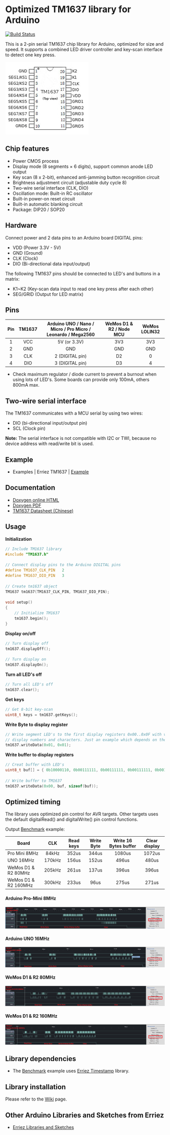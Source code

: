 # Optimized TM1637 library for Arduino
[![Build Status](https://travis-ci.org/Erriez/ErriezTM1637.svg?branch=master)](https://travis-ci.org/Erriez/ErriezTM1637)

This is a 2-pin serial TM1637 chip library for Arduino, optimized for size and speed. It supports a combined LED driver controller and key-scan interface to detect one key press.

![TM1637 chip](https://raw.githubusercontent.com/Erriez/ErriezTM1637/master/extras/TM1637_pins.jpg)


## Chip features

- Power CMOS process
- Display mode (8 segments × 6 digits), support common anode LED output
- Key scan (8 x 2-bit), enhanced anti-jamming button recognition circuit
- Brightness adjustment circuit (adjustable duty cycle 8)
- Two-wire serial interface (CLK, DIO)
- Oscillation mode: Built-in RC oscillator
- Built-in power-on reset circuit
- Built-in automatic blanking circuit
- Package: DIP20 / SOP20


## Hardware

Connect power and 2 data pins to an Arduino board DIGITAL pins:
* VDD (Power 3.3V - 5V)
* GND (Ground)
* CLK (Clock)
* DIO (Bi-directional data input/output)

The following TM1637 pins should be connected to LED's and buttons in a matrix:  
* K1~K2 (Key-scan data input to read one key press after each other)
* SEG/GRID (Output for LED matrix)


## Pins

| Pin  | TM1637 | Arduino UNO / Nano / Micro / Pro Micro / Leonardo / Mega2560 | WeMos D1 & R2 / Node MCU | WeMos LOLIN32 |
| :--: | :----: | :----------------------------------------------------------: | :----------------------: | :-----------: |
|  1   |  VCC   |                         5V (or 3.3V)                         |           3V3            |      3V3      |
|  2   |  GND   |                             GND                              |           GND            |      GND      |
|  3   |  CLK   |                       2 (DIGITAL pin)                        |            D2            |       0       |
|  4   |  DIO   |                       3 (DIGITAL pin)                        |            D3            |       4       |

* Check maximum regulator / diode current to prevent a burnout when using lots of LED's. Some boards can provide only 100mA, others 800mA max.


## Two-wire serial interface

The TM1637 communicates with a MCU serial by using two wires:

* DIO (bi-directional input/output pin)
* SCL (Clock pin)

**Note:** The serial interface is not compatible with I2C or TWI, because no device address with read/write bit is used.


## Example

* Examples | Erriez TM1637 | [Example](https://github.com/Erriez/ErriezTM1637/blob/master/examples/Example/Example.ino)


## Documentation

- [Doxygen online HTML](https://Erriez.github.io/ErriezTM1637)
- [Doxygen PDF](https://github.com/Erriez/ErriezTM1637/raw/gh-pages/latex/ErriezTM1637.pdf)
- [TM1637 Datasheet (Chinese)](https://github.com/Erriez/ErriezTM1637/blob/master/extras/TM1637_datasheet_chinese.pdf)


## Usage

**Initialization**

```c++
// Include TM1637 library
#include "TM1637.h"
  
// Connect display pins to the Arduino DIGITAL pins
#define TM1637_CLK_PIN   2
#define TM1637_DIO_PIN   3

// Create tm1637 object
TM1637 tm1637(TM1637_CLK_PIN, TM1637_DIO_PIN);

void setup()
{
    // Initialize TM1637
    tm1637.begin();
}
```

**Display on/off**

```c++
// Turn display off
tm1637.displayOff();
  
// Turn display on
tm1637.displayOn();
```

**Turn all LED's off**

```c++
// Turn all LED's off
tm1637.clear();
```

**Get keys**

```c++
// Get 8-bit key-scan
uint8_t keys = tm1637.getKeys();
```

**Write Byte to display register**

```c++
// Write segment LED's to the first display registers 0x00..0x0F with value 0x00..0xff to
// display numbers and characters. Just an example which depends on the hardware:
tm1637.writeData(0x01, 0x01);
```

**Write buffer to display registers**

```c++
// Creat buffer with LED's
uint8_t buf[] = { 0b10000110, 0b00111111, 0b00111111, 0b00111111, 0b00111111, 0b00111111};

// Write buffer to TM1637
tm1637.writeData(0x00, buf, sizeof(buf));
```

## Optimized timing

The library uses optimized pin control for AVR targets. Other targets uses the default digitalRead() and digitalWrite() pin control functions.

Output [Benchmark](https://github.com/Erriez/ErriezTM1637/blob/master/examples/Benchmark/Benchmark.ino) example:

| Board                |  CLK   | Read keys | Write Byte | Write 16 Bytes buffer | Clear display |
| -------------------- | :----: | :-------: | :--------: | :-------------------: | :-----------: |
| Pro Mini 8MHz        | 84kHz  |   352us   |   344us    |        1080us         |    1072us     |
| UNO 16MHz            | 170kHz |   156us   |   152us    |         496us         |     480us     |
| WeMos D1 & R2 80MHz  | 205kHz |   261us   |   137us    |         396us         |     396us     |
| WeMos D1 & R2 160MHz | 300kHz |   233us   |    96us    |         275us         |     271us     |

#### Arduino Pro-Mini 8MHz

![TM1637 Arduino Pro-Mini 8MHz timing](https://raw.githubusercontent.com/Erriez/ErriezTM1637/master/extras/TM1637_timing_ProMini_8MHz.png)

#### Arduino UNO 16MHz

![TM1637 Arduino UNO 16MHz timing](https://raw.githubusercontent.com/Erriez/ErriezTM1637/master/extras/TM1637_timing_Arduino_UNO_16MHz.png)

#### WeMos D1 & R2 80MHz

![TM1637 WeMos D1 & R2 40MHz timing](https://raw.githubusercontent.com/Erriez/ErriezTM1637/master/extras/TM1637_timing_WeMos_D1_R2_80MHz.png)

#### WeMos D1 & R2 160MHz

![TM1637 WeMos D1 & R2 160MHz timing](https://raw.githubusercontent.com/Erriez/ErriezTM1637/master/extras/TM1637_timing_WeMos_D1_R2_160MHz.png)

## Library dependencies

- The [Benchmark](https://github.com/Erriez/ErriezTM1637/blob/master/examples/Benchmark/Benchmark.ino) example uses [Erriez Timestamp](https://github.com/Erriez/ErriezTimestamp) library.


## Library installation

Please refer to the [Wiki](https://github.com/Erriez/ErriezArduinoLibrariesAndSketches/wiki) page.


## Other Arduino Libraries and Sketches from Erriez

* [Erriez Libraries and Sketches](https://github.com/Erriez/ErriezArduinoLibrariesAndSketches)
